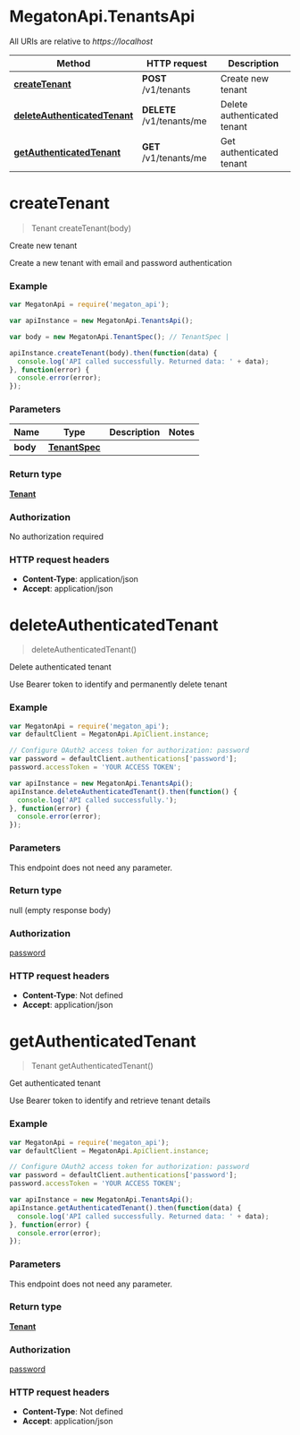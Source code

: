 # MegatonApi.TenantsApi

All URIs are relative to *https://localhost*

Method | HTTP request | Description
------------- | ------------- | -------------
[**createTenant**](TenantsApi.md#createTenant) | **POST** /v1/tenants | Create new tenant
[**deleteAuthenticatedTenant**](TenantsApi.md#deleteAuthenticatedTenant) | **DELETE** /v1/tenants/me | Delete authenticated tenant
[**getAuthenticatedTenant**](TenantsApi.md#getAuthenticatedTenant) | **GET** /v1/tenants/me | Get authenticated tenant


<a name="createTenant"></a>
# **createTenant**
> Tenant createTenant(body)

Create new tenant

Create a new tenant with email and password authentication

### Example
```javascript
var MegatonApi = require('megaton_api');

var apiInstance = new MegatonApi.TenantsApi();

var body = new MegatonApi.TenantSpec(); // TenantSpec | 

apiInstance.createTenant(body).then(function(data) {
  console.log('API called successfully. Returned data: ' + data);
}, function(error) {
  console.error(error);
});

```

### Parameters

Name | Type | Description  | Notes
------------- | ------------- | ------------- | -------------
 **body** | [**TenantSpec**](TenantSpec.md)|  | 

### Return type

[**Tenant**](Tenant.md)

### Authorization

No authorization required

### HTTP request headers

 - **Content-Type**: application/json
 - **Accept**: application/json

<a name="deleteAuthenticatedTenant"></a>
# **deleteAuthenticatedTenant**
> deleteAuthenticatedTenant()

Delete authenticated tenant

Use Bearer token to identify and permanently delete tenant

### Example
```javascript
var MegatonApi = require('megaton_api');
var defaultClient = MegatonApi.ApiClient.instance;

// Configure OAuth2 access token for authorization: password
var password = defaultClient.authentications['password'];
password.accessToken = 'YOUR ACCESS TOKEN';

var apiInstance = new MegatonApi.TenantsApi();
apiInstance.deleteAuthenticatedTenant().then(function() {
  console.log('API called successfully.');
}, function(error) {
  console.error(error);
});

```

### Parameters
This endpoint does not need any parameter.

### Return type

null (empty response body)

### Authorization

[password](../README.md#password)

### HTTP request headers

 - **Content-Type**: Not defined
 - **Accept**: application/json

<a name="getAuthenticatedTenant"></a>
# **getAuthenticatedTenant**
> Tenant getAuthenticatedTenant()

Get authenticated tenant

Use Bearer token to identify and retrieve tenant details

### Example
```javascript
var MegatonApi = require('megaton_api');
var defaultClient = MegatonApi.ApiClient.instance;

// Configure OAuth2 access token for authorization: password
var password = defaultClient.authentications['password'];
password.accessToken = 'YOUR ACCESS TOKEN';

var apiInstance = new MegatonApi.TenantsApi();
apiInstance.getAuthenticatedTenant().then(function(data) {
  console.log('API called successfully. Returned data: ' + data);
}, function(error) {
  console.error(error);
});

```

### Parameters
This endpoint does not need any parameter.

### Return type

[**Tenant**](Tenant.md)

### Authorization

[password](../README.md#password)

### HTTP request headers

 - **Content-Type**: Not defined
 - **Accept**: application/json

